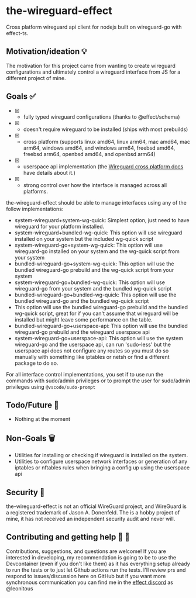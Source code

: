 # the-wireguard-effect

Cross platform wireguard api client for nodejs built on wireguard-go with effect-ts.

## Motivation/ideation :bulb:

The motivation for this project came from wanting to create wireguard configurations and ultimately control a wireguard interface from JS for a different project of mine.

## Goals :white_check_mark:

- [x] - fully typed wireguard configurations (thanks to @effect/schema)
- [x] - doesn't require wireguard to be installed (ships with most prebuilds)
- [x] - cross platform (supports linux amd64, linux arm64, mac amd64, mac arm64, windows amd64, and windows arm64, freebsd amd64, freebsd arm64, openbsd amd64, and openbsd arm64)
- [x] - userspace api implementation (the [Wireguard cross platform docs](https://www.wireguard.com/xplatform/) have details about it.)
- [x] - strong control over how the interface is managed across all platforms.

the-wireguard-effect should be able to manage interfaces using any of the follow implementations:

 - system-wireguard+system-wg-quick: Simplest option, just need to have wireguard for your platform installed.
 - system-wireguard+bundled-wg-quick: This option will use wireguard installed on your system but the included wg-quick script
 - system-wireguard-go+system-wg-quick: This option will use wireguard-go installed on your system and the wg-quick script from your system
 - bundled-wireguard-go+system-wg-quick: This option will use the bundled wireguard-go prebuild and the wg-quick script from your system
 - system-wireguard-go+bundled-wg-quick: This option will use wireguard-go from your system and the bundled wg-quick script
 - bundled-wireguard-go+bundled-wg-quick: This option will use the bundled wireguard-go and the bundled wg-quick script
 - This option will use the bundled wireguard-go prebuild and the bundled wg-quick script, great for if you can't assume that wireguard will be installed but might leave some performance on the table.
 - bundled-wireguard-go+userspace-api: This option will use the bundled wireguard-go prebuild and the wireguard userspace api
 - system-wireguard-go+userspace-api: This option will use the system wireguard-go and the userspace api, can run 'sudo-less' but the userspace api does not configure any routes so you must do so manually with something like iptables or netsh or find a different package to do so.

For all interface control implementations, you set if to use run the commands with sudo/admin privileges or to prompt the user for sudo/admin privileges using `@vscode/sudo-prompt`

## Todo/Future :construction:

- Nothing at the moment

## Non-Goals :wastebasket:

- Utilities for installing or checking if wireguard is installed on the system.
- Utilities to configure userspace network interfaces or generation of any iptables or nftables rules when bringing a config up using the userspace api

## Security :closed_lock_with_key:

the-wireguard-effect is not an official WireGuard project, and WireGuard is a registered trademark of Jason A. Donenfeld. The is a hobby project of mine, it has not received an independent security audit and never will.

## Contributing and getting help :speech_balloon: :beers:

Contributions, suggestions, and questions are welcome! If you are interested in developing, my recommendation is going to be to use the Devcontainer (even if you don't like them) as it has everything setup already to run the tests or to just let Github actions run the tests. I'll review prs and respond to issues/discussion here on GitHub but if you want more synchronous communication you can find me in the [effect discord](https://discord.gg/effect-ts) as @leonitous
